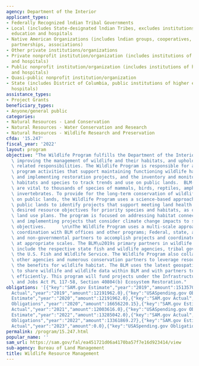 ```yaml
---
agency: Department of the Interior
applicant_types:
- Federally Recognized lndian Tribal Governments
- Local (includes State-designated lndian Tribes, excludes institutions of higher
  education and hospitals
- Native American Organizations (includes lndian groups, cooperatives, corporations,
  partnerships, associations)
- Other private institutions/organizations
- Private nonprofit institution/organization (includes institutions of higher education
  and hospitals)
- Public nonprofit institution/organization (includes institutions of higher education
  and hospitals)
- Quasi-public nonprofit institution/organization
- State (includes District of Columbia, public institutions of higher education and
  hospitals)
assistance_types:
- Project Grants
beneficiary_types:
- Anyone/general public
categories:
- Natural Resources - Land Conservation
- Natural Resources - Water Conservation and Research
- Natural Resources - Wildlife Research and Preservation
cfda: '15.247'
fiscal_year: '2022'
layout: program
objective: "The Wildlife Program fulfills the Department of the Interior visions of\
  \ improving the management of wildlife and their habitats, and upholding trust and\
  \ related responsibilities. The Wildlife Program is responsible for administering\
  \ program activities that support maintaining functioning wildlife habitats, developing,\
  \ and implementing restoration projects, and the inventory and monitoring of priority\
  \ habitats and species to track trends and use on public lands.  BLM-managed lands\
  \ are vital to thousands of species of mammals, birds, reptiles, amphibians, and\
  \ invertebrates. To provide for the long-term conservation of wildlife and biodiversity\
  \ on public lands, the Wildlife Program uses a science-based approach to manage\
  \ public lands to identify projects that support meeting land health standards and\
  \ desired resource objectives for priority species and habitats, as outlined in\
  \ land use plans. The program is focused on addressing habitat connectivity issues\
  \ and implementing projects that consider climate change impacts to short- and long-term\
  \ objectives.      \n\nThe Wildlife Program uses a multi-scale approach that involves\
  \ coordination with BLM offices and other programs; Federal, state, and tribal governments;\
  \ and non-governmental partners to accomplish projects and coordinated management\
  \ at appropriate scales. The BLM\u2019s primary partners in wildlife habitat conservation\
  \ include the respective state fish and wildlife agencies, tribal governments, and\
  \ the U.S. Fish and Wildlife Service. The Wildlife Program also collaborates with\
  \ other agencies and numerous conservation partners to leverage resources and maximize\
  \ the benefits for wildlife habitat. The BLM uses the latest geospatial data technologies\
  \ to share wildlife and wildlife data within BLM and with partners to work more\
  \ efficiently. This program will fund projects under the Infrastructure Investment\
  \ and Jobs Act PL 117-58, Section 40804(b) Ecosystem Restoration."
obligations: '[{"key":"SAM.gov Estimate","year":"2019","amount":15135700.0},{"key":"SAM.gov
  Actual","year":"2019","amount":12191962.0},{"key":"USASpending.gov Obligations","year":"2019","amount":11297114.03},{"key":"SAM.gov
  Estimate","year":"2020","amount":12191962.0},{"key":"SAM.gov Actual","year":"2020","amount":12003616.41},{"key":"USASpending.gov
  Obligations","year":"2020","amount":16656220.15},{"key":"SAM.gov Estimate","year":"2021","amount":12003616.0},{"key":"SAM.gov
  Actual","year":"2021","amount":12003616.0},{"key":"USASpending.gov Obligations","year":"2021","amount":12899827.5},{"key":"SAM.gov
  Estimate","year":"2022","amount":13285042.0},{"key":"SAM.gov Actual","year":"2022","amount":9782775.0},{"key":"USASpending.gov
  Obligations","year":"2022","amount":13361869.27},{"key":"SAM.gov Estimate","year":"2023","amount":1374224.0},{"key":"SAM.gov
  Actual","year":"2023","amount":0.0},{"key":"USASpending.gov Obligations","year":"2023","amount":7586553.24}]'
permalink: /program/15.247.html
popular_name: ''
sam_url: https://sam.gov/fal/ea451721d06a4170ba57f7e16d923414/view
sub-agency: Bureau of Land Management
title: Wildlife Resource Management
---
```


